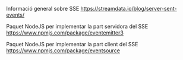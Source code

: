 Informació general sobre SSE
https://streamdata.io/blog/server-sent-events/

Paquet NodeJS per implementar la part servidora del SSE
https://www.npmjs.com/package/eventemitter3

Paquet NodeJS per implementar la part client del SSE
https://www.npmjs.com/package/eventsource
